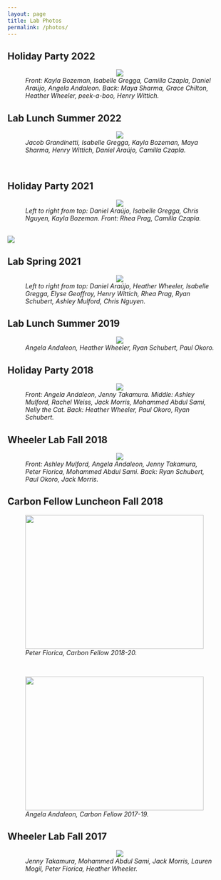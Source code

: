 ```yaml
---
layout: page
title: Lab Photos
permalink: /photos/
---
```


## Holiday Party 2022

<figure>
    <center><img src="{{ site.baseurl }}/images/fall2022_holiday.jpg"/></center>
<figcaption>
<i>Front: Kayla Bozeman, Isabelle Gregga, Camilla Czapla, Daniel Araújo, Angela Andaleon. Back: Maya Sharma, Grace Chilton, Heather Wheeler, peek-a-boo, Henry Wittich. </i>

</figcaption>
</figure>

## Lab Lunch Summer 2022

<figure>
    <center><img src="{{ site.baseurl }}/images/lunch2022.jpg"/></center>
<figcaption>
<i>Jacob Grandinetti, Isabelle Gregga, Kayla Bozeman, Maya Sharma, Henry Wittich, Daniel Araújo, Camilla Czapla. </i>

</figcaption>
</figure>
<br>


## Holiday Party 2021 
<figure>
    <center><img src="{{ site.baseurl }}/images/lab_fall2021.jpg"/></center>
<figcaption>
<i>Left to right from top: Daniel Araújo, Isabelle Gregga, Chris Nguyen, Kayla Bozeman. Front: Rhea Prag, Camilla Czapla. </i>
</figcaption>
</figure>
<br>

<img style="max-width: 400px; height: auto; " src="{{ site.baseurl }}/images/fall2021_holiday2.jpg" />

<br>


## Lab Spring 2021
<figure>
    <center><img src="{{ site.baseurl }}/images/lab-spring-2021.jpg"/></center>
<figcaption>
<i>Left to right from top: Daniel Araújo, Heather Wheeler, Isabelle Gregga, Elyse Geoffroy, Henry Wittich, Rhea Prag, Ryan Schubert, Ashley Mulford, Chris Nguyen. </i>

</figcaption>
</figure>

## Lab Lunch Summer 2019

<figure>
    <center><img src="{{ site.baseurl }}/images/beachcafe2019.jpg"/></center>
<figcaption>
<i>Angela Andaleon, Heather Wheeler, Ryan Schubert, Paul Okoro. </i>

</figcaption>
</figure>

## Holiday Party 2018

<figure>
    <center><img src="{{ site.baseurl }}/images/lab_xmas2018.jpg"/></center>
<figcaption>
<i>Front: Angela Andaleon, Jenny Takamura. Middle: Ashley Mulford, Rachel Weiss, Jack Morris, Mohammed Abdul Sami, Nelly the Cat. Back: Heather Wheeler, Paul Okoro, Ryan Schubert. </i>

</figcaption>
</figure>

## Wheeler Lab Fall 2018

<figure>
    <center><img src="{{ site.baseurl }}/images/lab_fall2018.jpg"/></center>
<figcaption>
<i>Front: Ashley Mulford, Angela Andaleon, Jenny Takamura, Peter Fiorica, Mohammed Abdul Sami. Back: Ryan Schubert, Paul Okoro, Jack Morris. </i>
</figcaption>
</figure>

## Carbon Fellow Luncheon Fall 2018

<figure>
<img src="{{ site.baseurl }}/images/peter_carbon2018.jpg" width="400px" height="300px" />
<figcaption>
        <i>Peter Fiorica, Carbon Fellow 2018-20.</i>
</figcaption>
</figure>
<br>
<figure>
<img src="{{ site.baseurl }}/images/angela_carbon2018.jpg" width="400px" height="300px" />
<figcaption>
<i>Angela Andaleon, Carbon Fellow 2017-19. </i>
</figcaption>
</figure>


## Wheeler Lab Fall 2017


<figure>
    <center><img src="{{ site.baseurl }}/images/lab_fall2017.jpg"/></center>
<figcaption>
<i>Jenny Takamura, Mohammed Abdul Sami, Jack Morris, Lauren Mogil, Peter Fiorica, Heather Wheeler. </i>
</figcaption>
</figure>





